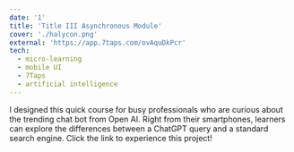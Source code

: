 ```yaml
---
date: '1'
title: 'Title III Asynchronous Module'
cover: './halycon.png'
external: 'https://app.7taps.com/ovAquDkPcr'
tech:
  - micro-learning
  - mobile UI
  - 7Taps
  - artificial intelligence
---
```


I designed this quick course for busy professionals who are curious about the trending chat bot from Open AI. Right from their smartphones, learners can explore the differences between a ChatGPT query and a standard search engine. Click the link to experience this project!

